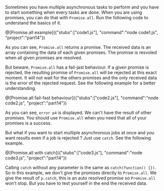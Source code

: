 Sometimes you have multiple asynchronous tasks to perform and you have to start something when every tasks are done. When you are using promises, you can do that with `Promise.all`. Run the following code to understand the basics of it.

@[Promise.all example]({"stubs":["code1.js"], "command":"node code1.js", "project":"part14"})

As you can see, `Promise.all` returns a promise. The received data is an array containing the data of each given promises. The promise is resvoled when all given promises are resolved.

But beware, `Promise.all` has a fail-jast behaviour. If a given promise is rejected, the resulting promise of `Promise.all` will be rejected at this exact moment. It will not wait for the others promises and the only received data is the error of the rejected request. See the following example for a better understanding.

@[Promise.all fail-fast behaviour]({"stubs":["code2.js"], "command":"node code2.js", "project":"part14"})

As you can see, `error p4` is displayed. We can't have the result of other promises. You should use `Promise.all` when you need that all of your promises is a success.

But what if you want to start multiple asynchronous jobs at once and you want results even if a job is rejected ? Just use `catch`. See the following example.

@[Promise.all with catch]({"stubs":["code3.js"], "command":"node code3.js", "project":"part14"})

Calling `catch` without any parameter is the same as `catch(function() {})`. So in this example, we don't give the promises directly to `Promise.all`. We give the result of `p.catch`, this is an auto resolved promise so `Promise.all` won't stop. But you have to test yourself in the end the received data.